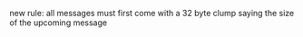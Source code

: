 new rule:
    all messages must first come with a 32 byte clump saying the size of the upcoming message

